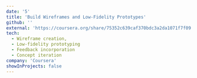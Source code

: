 ```yaml
---
date: '5'
title: 'Build Wireframes and Low-Fidelity Prototypes'
github: ''
external: 'https://coursera.org/share/75352c639caf370bdc3a2da1071f7f09'
tech:
  - Wireframe creation,
  - Low-fidelity prototyping
  - Feedback incorporation
  - Concept iteration
company: 'Coursera'
showInProjects: false
---
```

